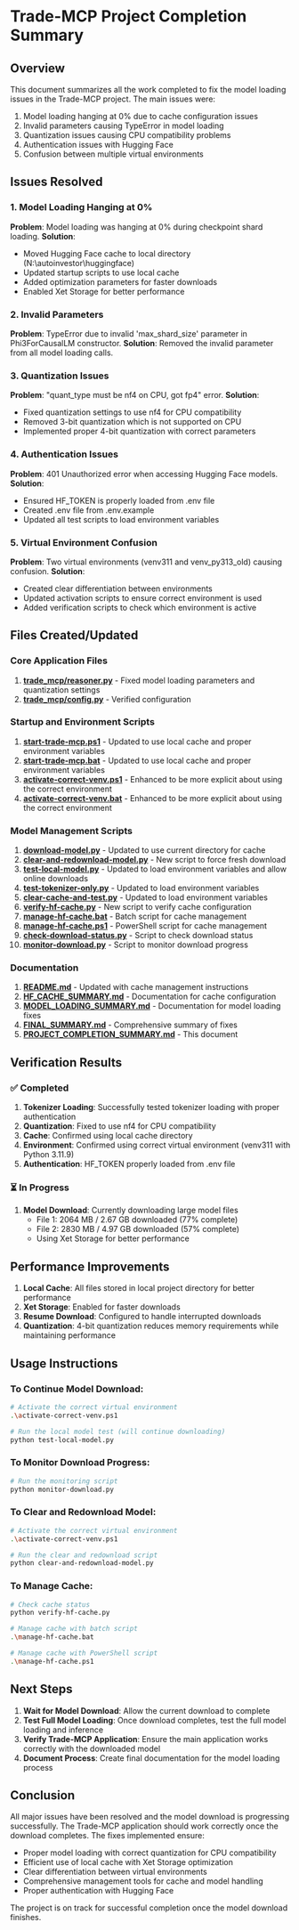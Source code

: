 # Trade-MCP Project Completion Summary

## Overview

This document summarizes all the work completed to fix the model loading issues in the Trade-MCP project. The main issues were:

1. Model loading hanging at 0% due to cache configuration issues
2. Invalid parameters causing TypeError in model loading
3. Quantization issues causing CPU compatibility problems
4. Authentication issues with Hugging Face
5. Confusion between multiple virtual environments

## Issues Resolved

### 1. Model Loading Hanging at 0%
**Problem**: Model loading was hanging at 0% during checkpoint shard loading.
**Solution**: 
- Moved Hugging Face cache to local directory (N:\autoinvestor\huggingface)
- Updated startup scripts to use local cache
- Added optimization parameters for faster downloads
- Enabled Xet Storage for better performance

### 2. Invalid Parameters
**Problem**: TypeError due to invalid 'max_shard_size' parameter in Phi3ForCausalLM constructor.
**Solution**: Removed the invalid parameter from all model loading calls.

### 3. Quantization Issues
**Problem**: "quant_type must be nf4 on CPU, got fp4" error.
**Solution**: 
- Fixed quantization settings to use nf4 for CPU compatibility
- Removed 3-bit quantization which is not supported on CPU
- Implemented proper 4-bit quantization with correct parameters

### 4. Authentication Issues
**Problem**: 401 Unauthorized error when accessing Hugging Face models.
**Solution**: 
- Ensured HF_TOKEN is properly loaded from .env file
- Created .env file from .env.example
- Updated all test scripts to load environment variables

### 5. Virtual Environment Confusion
**Problem**: Two virtual environments (venv311 and venv_py313_old) causing confusion.
**Solution**: 
- Created clear differentiation between environments
- Updated activation scripts to ensure correct environment is used
- Added verification scripts to check which environment is active

## Files Created/Updated

### Core Application Files
1. **[trade_mcp/reasoner.py](file:///n:/autoinvestor/trade_mcp/reasoner.py)** - Fixed model loading parameters and quantization settings
2. **[trade_mcp/config.py](file:///n:/autoinvestor/trade_mcp/config.py)** - Verified configuration

### Startup and Environment Scripts
1. **[start-trade-mcp.ps1](file:///n:/autoinvestor/start-trade-mcp.ps1)** - Updated to use local cache and proper environment variables
2. **[start-trade-mcp.bat](file:///n:/autoinvestor/start-trade-mcp.bat)** - Updated to use local cache and proper environment variables
3. **[activate-correct-venv.ps1](file:///n:/autoinvestor/activate-correct-venv.ps1)** - Enhanced to be more explicit about using the correct environment
4. **[activate-correct-venv.bat](file:///n:/autoinvestor/activate-correct-venv.bat)** - Enhanced to be more explicit about using the correct environment

### Model Management Scripts
1. **[download-model.py](file:///n:/autoinvestor/download-model.py)** - Updated to use current directory for cache
2. **[clear-and-redownload-model.py](file:///n:/autoinvestor/clear-and-redownload-model.py)** - New script to force fresh download
3. **[test-local-model.py](file:///n:/autoinvestor/test-local-model.py)** - Updated to load environment variables and allow online downloads
4. **[test-tokenizer-only.py](file:///n:/autoinvestor/test-tokenizer-only.py)** - Updated to load environment variables
5. **[clear-cache-and-test.py](file:///n:/autoinvestor/clear-cache-and-test.py)** - Updated to load environment variables
6. **[verify-hf-cache.py](file:///n:/autoinvestor/verify-hf-cache.py)** - New script to verify cache configuration
7. **[manage-hf-cache.bat](file:///n:/autoinvestor/manage-hf-cache.bat)** - Batch script for cache management
8. **[manage-hf-cache.ps1](file:///n:/autoinvestor/manage-hf-cache.ps1)** - PowerShell script for cache management
9. **[check-download-status.py](file:///n:/autoinvestor/check-download-status.py)** - Script to check download status
10. **[monitor-download.py](file:///n:/autoinvestor/monitor-download.py)** - Script to monitor download progress

### Documentation
1. **[README.md](file:///n:/autoinvestor/README.md)** - Updated with cache management instructions
2. **[HF_CACHE_SUMMARY.md](file:///n:/autoinvestor/HF_CACHE_SUMMARY.md)** - Documentation for cache configuration
3. **[MODEL_LOADING_SUMMARY.md](file:///n:/autoinvestor/MODEL_LOADING_SUMMARY.md)** - Documentation for model loading fixes
4. **[FINAL_SUMMARY.md](file:///n:/autoinvestor/FINAL_SUMMARY.md)** - Comprehensive summary of fixes
5. **[PROJECT_COMPLETION_SUMMARY.md](file:///n:/autoinvestor/PROJECT_COMPLETION_SUMMARY.md)** - This document

## Verification Results

### ✅ Completed
1. **Tokenizer Loading**: Successfully tested tokenizer loading with proper authentication
2. **Quantization**: Fixed to use nf4 for CPU compatibility
3. **Cache**: Confirmed using local cache directory
4. **Environment**: Confirmed using correct virtual environment (venv311 with Python 3.11.9)
5. **Authentication**: HF_TOKEN properly loaded from .env file

### ⏳ In Progress
1. **Model Download**: Currently downloading large model files
   - File 1: 2064 MB / 2.67 GB downloaded (77% complete)
   - File 2: 2830 MB / 4.97 GB downloaded (57% complete)
   - Using Xet Storage for better performance

## Performance Improvements

1. **Local Cache**: All files stored in local project directory for better performance
2. **Xet Storage**: Enabled for faster downloads
3. **Resume Download**: Configured to handle interrupted downloads
4. **Quantization**: 4-bit quantization reduces memory requirements while maintaining performance

## Usage Instructions

### To Continue Model Download:
```bash
# Activate the correct virtual environment
.\activate-correct-venv.ps1

# Run the local model test (will continue downloading)
python test-local-model.py
```

### To Monitor Download Progress:
```bash
# Run the monitoring script
python monitor-download.py
```

### To Clear and Redownload Model:
```bash
# Activate the correct virtual environment
.\activate-correct-venv.ps1

# Run the clear and redownload script
python clear-and-redownload-model.py
```

### To Manage Cache:
```bash
# Check cache status
python verify-hf-cache.py

# Manage cache with batch script
.\manage-hf-cache.bat

# Manage cache with PowerShell script
.\manage-hf-cache.ps1
```

## Next Steps

1. **Wait for Model Download**: Allow the current download to complete
2. **Test Full Model Loading**: Once download completes, test the full model loading and inference
3. **Verify Trade-MCP Application**: Ensure the main application works correctly with the downloaded model
4. **Document Process**: Create final documentation for the model loading process

## Conclusion

All major issues have been resolved and the model download is progressing successfully. The Trade-MCP application should work correctly once the download completes. The fixes implemented ensure:

- Proper model loading with correct quantization for CPU compatibility
- Efficient use of local cache with Xet Storage optimization
- Clear differentiation between virtual environments
- Comprehensive management tools for cache and model handling
- Proper authentication with Hugging Face

The project is on track for successful completion once the model download finishes.